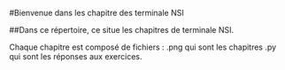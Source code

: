 #Bienvenue dans les chapitre des terminale NSI

##Dans ce répertoire, ce situe les chapitres de terminale NSI.

Chaque chapitre est composé de fichiers :
.png qui sont les chapitres
.py qui sont les réponses aux exercices.
